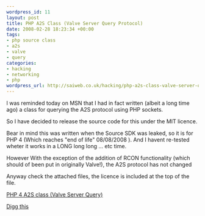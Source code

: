 ```yaml
--- 
wordpress_id: 11
layout: post
title: PHP A2S Class (Valve Server Query Protocol)
date: 2008-02-28 18:23:34 +00:00
tags: 
- php source class
- a2s
- valve
- query
categories: 
- hacking
- networking
- php
wordpress_url: http://saiweb.co.uk/hacking/php-a2s-class-valve-server-query-protocol
---
```

I was reminded today on MSN that I had in fact written (albeit a long time ago) a class for querying the A2S protocol using PHP sockets.

So I have decided to release the source code for this under the MIT licence.

Bear in mind this was written when the Source SDK was leaked, so it is for PHP 4 (Which reaches "end of life" 08/08/2008 ). And I havent re-tested wheter it works in a LONG long long ... etc time.

However  With the exception of the addition of RCON functionality (which should of been put in originally Valve!), the A2S protocol has not changed

Anyway check the attached files, the licence is included at the top of the file.

<a href="http://cdn.saiweb.co.uk/uploads/2008/02/sourceclass.rar" title="PHP 4 A2S class (Valve Server Query)">PHP 4 A2S class (Valve Server Query)</a>

<a href="http://digg.com/programming/PHP_A2S_Class_Valve_Server_Query_Protocol">Digg this</a>
